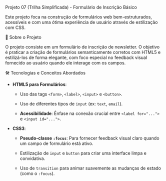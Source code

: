Projeto 07 (Trilha Simplificada) - Formulário de Inscrição Básico

Este projeto foca na construção de formulários web bem-estruturados, acessíveis e com uma ótima experiência de usuário através de estilização com CSS.

 🚀 Sobre o Projeto

O projeto consiste em um formulário de inscrição de newsletter. O objetivo é praticar a criação de formulários semanticamente corretos com HTML5 e estilizá-los de forma elegante, com foco especial no feedback visual fornecido ao usuário quando ele interage com os campos.

 🛠️ Tecnologias e Conceitos Abordados

- **HTML5 para Formulários**:

  - Uso das tags `<form>`, `<label>`, `<input>` e `<button>`.

  - Uso de diferentes tipos de `input` (ex: `text`, `email`).

  - **Acessibilidade**: Ênfase na conexão crucial entre `<label for="...">` e `<input id="...">`.

- **CSS3**:

  - **Pseudo-classe `:focus`**: Para fornecer feedback visual claro quando um campo de formulário está ativo.

  - Estilização de `input` e `button` para criar uma interface limpa e convidativa.

  - Uso de `transition` para animar suavemente as mudanças de estado (como o `:focus`).
